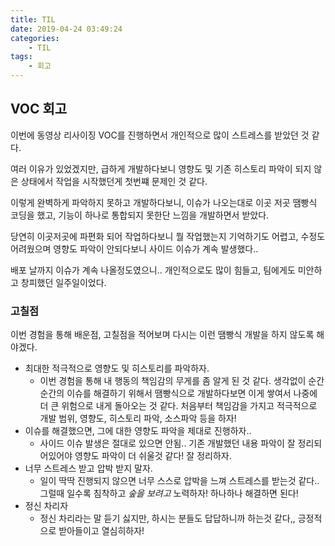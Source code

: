 ```yaml
---
title: TIL
date: 2019-04-24 03:49:24
categories:
    - TIL
tags:
    - 회고
---
```


## VOC 회고

이번에 동영상 리사이징 VOC를 진행하면서 개인적으로 많이 스트레스를 받았던 것 같다.

여러 이유가 있었겠지만, 급하게 개발하다보니 영향도 및 기존 히스토리 파악이 되지 않은 상태에서 작업을 시작했던게 첫번쨰 문제인 것 같다.

이렇게 완벽하게 파악하지 못하고 개발하다보니, 이슈가 나오는대로 이곳 저곳 땜빵식 코딩을 했고, 기능이 하나로 통합되지 못한단 느낌을 개발하면서 받았다.

당연히 이곳저곳에 파편화 되어 작업하다보니 뭘 작업했는지 기억하기도 어렵고, 수정도 어려웠으며 영향도 파악이 안되다보니 사이드 이슈가 계속 발생했다..

배포 날까지 이슈가 계속 나올정도였으니.. 개인적으로도 많이 힘들고, 팀에게도 미안하고 창피했던 일주일이었다.

### 고칠점

이번 경험을 통해 배운점, 고칠점을 적어보며 다시는 이런 땜빵식 개발을 하지 않도록 해야겠다.

-   최대한 적극적으로 영향도 및 히스토리를 파악하자.
    -   이번 경험을 통해 내 행동의 책임감의 무게를 좀 알게 된 것 같다. 생각없이 순간 순간의 이슈를 해결하기 위해서 땜빵식으로 개발하다보면 이게 쌓여서 나중에 더 큰 위험으로 내게 돌아오는 것 같다. 처음부터 책임감을 가지고 적극적으로 개발 범위, 영향도, 히스토리 파악, 소스파악 등을 하자!
-   이슈를 해결했으면, 그에 대한 영향도 파악을 제대로 진행하자..
    -   사이드 이슈 발생은 절대로 있으면 안됨.. 기존 개발했던 내용 파악이 잘 정리되어있어야 영향도 파악이 더 쉬울것 같다! 잘 정리하자.
-   너무 스트레스 받고 압박 받지 말자.
    -   일이 딱딱 진행되지 않으면 너무 스스로 압박을 느껴 스트레스를 받는것 같다.. 그럴때 일수록 침착하고 _숲을 보려고_ 노력하자! 하나하나 해결하면 된다!
-   정신 차리자
    -   정신 차리라는 말 듣기 싫지만, 하시는 분들도 답답하니까 하는것 같다,, 긍정적으로 받아들이고 열심히하자!
